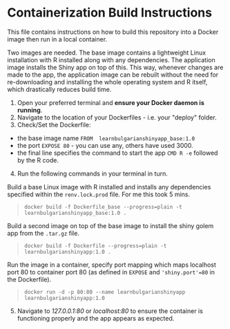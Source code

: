 
# Containerization Build Instructions

This file contains instructions on how to build this repository into a Docker 
image then run in a local container.

Two images are needed. The base image contains a lightweight Linux installation
with R installed along with any dependencies. The application image installs 
the Shiny app on top of this. This way, whenever changes are made to the app, 
the application image can be rebuilt without the need for re-downloading and 
installing the whole operating system and R itself, which drastically reduces 
build time.


1. Open your preferred terminal and **ensure your Docker daemon is running**.
2. Navigate to the location of your Dockerfiles - i.e. your "deploy" folder.
3. Check/Set the Dockerfile:
  * the base image name `FROM  learnbulgarianshinyapp_base:1.0`
  * the port `EXPOSE 80` - you can use any, others have used 3000.
  * the final line specifies the command to start the app
  `CMD R -e` followed by the R code. 
4. Run the following commands in your terminal in turn.

Build a base Linux image with R installed and installs any dependencies specified
within the `renv.lock.prod` file. For me this took 5 mins.
> `docker build -f Dockerfile_base --progress=plain -t learnbulgarianshinyapp_base:1.0 .`

Build a second image on top of the base image to install the shiny golem app 
from the `.tar.gz` file. 
> `docker build -f Dockerfile --progress=plain -t learnbulgarianshinyapp:1.0 .`

Run the image in a container, specify port mapping which maps localhost port 
80 to container port 80 (as defined in `EXPOSE` and `'shiny.port'=80` in the
Dockerfile).
> `docker run -d -p 80:80 --name learnbulgarianshinyapp learnbulgarianshinyapp:1.0`

5. Navigate to *127.0.0.1:80* or *localhost:80* to ensure the container is 
functioning properly and the app appears as expected.
